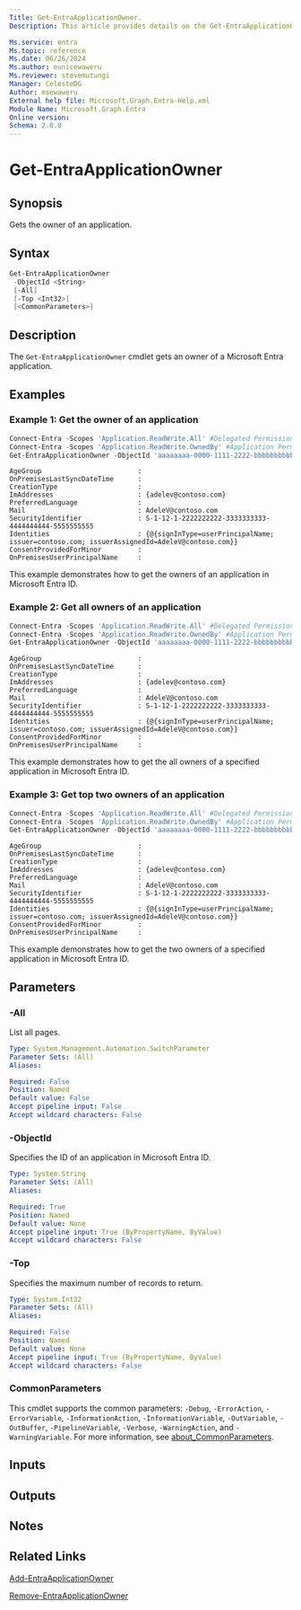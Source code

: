 ```yaml
---
Title: Get-EntraApplicationOwner.
Description: This article provides details on the Get-EntraApplicationOwner command.

Ms.service: entra
Ms.topic: reference
Ms.date: 06/26/2024
Ms.author: eunicewaweru
Ms.reviewer: stevemutungi
Manager: CelesteDG
Author: msewaweru
External help file: Microsoft.Graph.Entra-Help.xml
Module Name: Microsoft.Graph.Entra
Online version:
Schema: 2.0.0
---
```


# Get-EntraApplicationOwner

## Synopsis

Gets the owner of an application.

## Syntax

```powershell
Get-EntraApplicationOwner 
 -ObjectId <String> 
 [-All] 
 [-Top <Int32>] 
 [<CommonParameters>]
```

## Description

The `Get-EntraApplicationOwner` cmdlet gets an owner of a Microsoft Entra application.

## Examples

### Example 1: Get the owner of an application

```powershell
Connect-Entra -Scopes 'Application.ReadWrite.All' #Delegated Permission
Connect-Entra -Scopes 'Application.ReadWrite.OwnedBy' #Application Permission
Get-EntraApplicationOwner -ObjectId 'aaaaaaaa-0000-1111-2222-bbbbbbbbbbbb'
```

```output
AgeGroup                        :
OnPremisesLastSyncDateTime      :
CreationType                    :
ImAddresses                     : {adelev@contoso.com}
PreferredLanguage               :
Mail                            : AdeleV@contoso.com
SecurityIdentifier              : S-1-12-1-2222222222-3333333333-4444444444-5555555555
Identities                      : {@{signInType=userPrincipalName; issuer=contoso.com; issuerAssignedId=AdeleV@contoso.com}}
ConsentProvidedForMinor         :
OnPremisesUserPrincipalName     :
```

This example demonstrates how to get the owners of an application in Microsoft Entra ID.

### Example 2: Get all owners of an application

```powershell
Connect-Entra -Scopes 'Application.ReadWrite.All' #Delegated Permission
Connect-Entra -Scopes 'Application.ReadWrite.OwnedBy' #Application Permission
Get-EntraApplicationOwner -ObjectId 'aaaaaaaa-0000-1111-2222-bbbbbbbbbbbb' -All
```

```output
AgeGroup                        :
OnPremisesLastSyncDateTime      :
CreationType                    :
ImAddresses                     : {adelev@contoso.com}
PreferredLanguage               :
Mail                            : AdeleV@contoso.com
SecurityIdentifier              : S-1-12-1-2222222222-3333333333-4444444444-5555555555
Identities                      : {@{signInType=userPrincipalName; issuer=contoso.com; issuerAssignedId=AdeleV@contoso.com}}
ConsentProvidedForMinor         :
OnPremisesUserPrincipalName     :
```

This example demonstrates how to get the all owners of a specified application in Microsoft Entra ID.

### Example 3: Get top two owners of an application

```powershell
Connect-Entra -Scopes 'Application.ReadWrite.All' #Delegated Permission
Connect-Entra -Scopes 'Application.ReadWrite.OwnedBy' #Application Permission
Get-EntraApplicationOwner -ObjectId 'aaaaaaaa-0000-1111-2222-bbbbbbbbbbbb' -Top 2
```

```output
AgeGroup                        :
OnPremisesLastSyncDateTime      :
CreationType                    :
ImAddresses                     : {adelev@contoso.com}
PreferredLanguage               :
Mail                            : AdeleV@contoso.com
SecurityIdentifier              : S-1-12-1-2222222222-3333333333-4444444444-5555555555
Identities                      : {@{signInType=userPrincipalName; issuer=contoso.com; issuerAssignedId=AdeleV@contoso.com}}
ConsentProvidedForMinor         :
OnPremisesUserPrincipalName     :
```

This example demonstrates how to get the two owners of a specified application in Microsoft Entra ID.

## Parameters

### -All

List all pages.

```yaml
Type: System.Management.Automation.SwitchParameter
Parameter Sets: (All)
Aliases:

Required: False
Position: Named
Default value: False
Accept pipeline input: False
Accept wildcard characters: False
```

### -ObjectId

Specifies the ID of an application in Microsoft Entra ID.

```yaml
Type: System.String
Parameter Sets: (All)
Aliases:

Required: True
Position: Named
Default value: None
Accept pipeline input: True (ByPropertyName, ByValue)
Accept wildcard characters: False
```

### -Top

Specifies the maximum number of records to return.

```yaml
Type: System.Int32
Parameter Sets: (All)
Aliases:

Required: False
Position: Named
Default value: None
Accept pipeline input: True (ByPropertyName, ByValue)
Accept wildcard characters: False
```

### CommonParameters

This cmdlet supports the common parameters: `-Debug`, `-ErrorAction`, `-ErrorVariable`, `-InformationAction`, `-InformationVariable`, `-OutVariable`, `-OutBuffer`, `-PipelineVariable`, `-Verbose`, `-WarningAction`, and `-WarningVariable`. For more information, see [about_CommonParameters](https://go.microsoft.com/fwlink/?LinkID=113216).

## Inputs

## Outputs

## Notes

## Related Links

[Add-EntraApplicationOwner](Add-EntraApplicationOwner.md)

[Remove-EntraApplicationOwner](Remove-EntraApplicationOwner.md)
